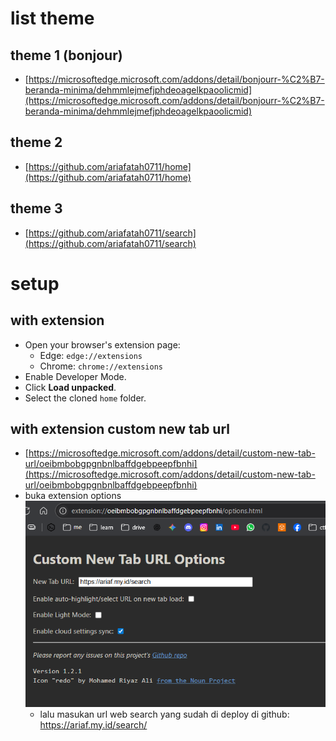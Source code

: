 # list theme
## theme 1 (bonjour)
- [https://microsoftedge.microsoft.com/addons/detail/bonjourr-%C2%B7-beranda-minima/dehmmlejmefjphdeoagelkpaoolicmid](https://microsoftedge.microsoft.com/addons/detail/bonjourr-%C2%B7-beranda-minima/dehmmlejmefjphdeoagelkpaoolicmid)

## theme 2
- [https://github.com/ariafatah0711/home](https://github.com/ariafatah0711/home)

## theme 3
- [https://github.com/ariafatah0711/search](https://github.com/ariafatah0711/search)

# setup
## with extension
- Open your browser's extension page:
  - Edge: `edge://extensions`
  - Chrome: `chrome://extensions`
- Enable Developer Mode.
- Click **Load unpacked**.
- Select the cloned `home` folder.

## with extension custom new tab url
- [https://microsoftedge.microsoft.com/addons/detail/custom-new-tab-url/oeibmbobgpgnbnlbaffdgebpeepfbnhi](https://microsoftedge.microsoft.com/addons/detail/custom-new-tab-url/oeibmbobgpgnbnlbaffdgebpeepfbnhi)
- buka extension options
  ![alt text](images/5_startpage/image.png)
  - lalu masukan url web search yang sudah di deploy di github: https://ariaf.my.id/search/
